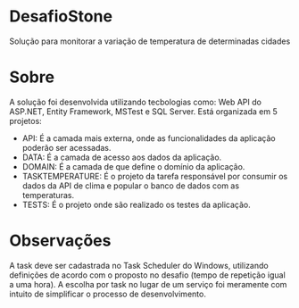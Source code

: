 # DesafioStone
Solução para monitorar a variação de temperatura de determinadas cidades

# Sobre
A solução foi desenvolvida utilizando tecbologias como: Web API do ASP.NET, Entity Framework, MSTest e SQL Server. 
Está organizada em 5 projetos:
- API:
  É a camada mais externa, onde as funcionalidades da aplicação poderão ser acessadas.
- DATA:
  É a camada de acesso aos dados da aplicação.
- DOMAIN:
  É a camada de que define o domínio da aplicação.
- TASKTEMPERATURE:
  É o projeto da tarefa responsável por consumir os dados da API de clima e popular o banco de dados com as temperaturas.
- TESTS:
  É o projeto onde são realizado os testes da aplicação.
  
# Observações
  A task deve ser cadastrada no Task Scheduler do Windows, utilizando definições de acordo com o proposto no desafio (tempo de repetição igual a uma hora). 
  A escolha por task no lugar de um serviço foi meramente com intuito de simplificar o processo de desenvolvimento.   
